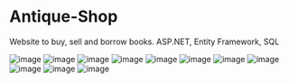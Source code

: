 # Antique-Shop
Website to buy, sell and borrow books.
ASP.NET, Entity Framework, SQL

![image](https://user-images.githubusercontent.com/56017422/179960346-c110a1c9-0895-4e8a-a9a8-99118e347674.png)
![image](https://user-images.githubusercontent.com/56017422/179958869-4f6d4ee5-94bf-4af1-9266-dc5e9403fb2e.png)
![image](https://user-images.githubusercontent.com/56017422/179958889-cea881b6-1f6c-4ecf-aeb8-6448f2fc4547.png)
![image](https://user-images.githubusercontent.com/56017422/179960418-e2db9260-2618-46d7-9fd0-a7d1ddee44e4.png)
![image](https://user-images.githubusercontent.com/56017422/179958905-2764d96d-6e7a-4616-b102-b74e8a035b60.png)
![image](https://user-images.githubusercontent.com/56017422/179959049-c4f2f642-4506-46f7-8578-755ed5f6e9c3.png)
![image](https://user-images.githubusercontent.com/56017422/179962836-e97278e4-bcf3-43b5-996d-364b37b186b4.png)
![image](https://user-images.githubusercontent.com/56017422/179962886-0e6d9b68-2d50-4191-8fb9-59beef22f1cf.png)
![image](https://user-images.githubusercontent.com/56017422/179962908-27485c17-f48a-447e-a9af-10198c5b70da.png)
![image](https://user-images.githubusercontent.com/56017422/179959075-0d426466-3e88-49a1-ba63-1f3562652777.png)
![image](https://user-images.githubusercontent.com/56017422/179959093-cc456cde-b179-4e03-9e8c-8c90b8328429.png)
